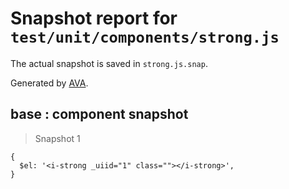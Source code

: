 # Snapshot report for `test/unit/components/strong.js`

The actual snapshot is saved in `strong.js.snap`.

Generated by [AVA](https://ava.li).

## base : component snapshot

> Snapshot 1

    {
      $el: '<i-strong _uiid="1" class=""></i-strong>',
    }
